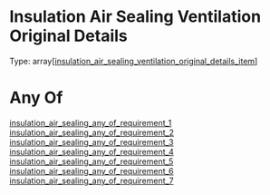 
Insulation Air Sealing Ventilation Original Details
===================================================
  
Type: array[[insulation_air_sealing_ventilation_original_details_item](insulation_air_sealing_ventilation_original_details_item.md)]
# Any Of
  
  
[insulation_air_sealing_any_of_requirement_1](insulation_air_sealing_any_of_requirement_1.md)  
[insulation_air_sealing_any_of_requirement_2](insulation_air_sealing_any_of_requirement_2.md)  
[insulation_air_sealing_any_of_requirement_3](insulation_air_sealing_any_of_requirement_3.md)  
[insulation_air_sealing_any_of_requirement_4](insulation_air_sealing_any_of_requirement_4.md)  
[insulation_air_sealing_any_of_requirement_5](insulation_air_sealing_any_of_requirement_5.md)  
[insulation_air_sealing_any_of_requirement_6](insulation_air_sealing_any_of_requirement_6.md)  
[insulation_air_sealing_any_of_requirement_7](insulation_air_sealing_any_of_requirement_7.md)